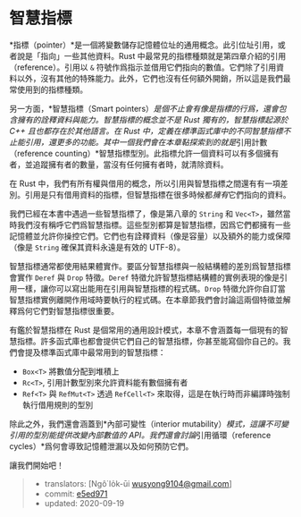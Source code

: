 # 智慧指標

*指標（pointer）*是一個將變數儲存記憶體位址的通用概念。此引位址引用，或者說是「指向」一些其他資料。Rust 中最常見的指標種類就是第四章介紹的引用（reference）。引用以 `&` 符號作爲指示並借用它們指向的數值。它們除了引用資料以外，沒有其他的特殊能力。此外，它們也沒有任何額外開銷，所以這是我們最常使用到的指標種類。

另一方面，*智慧指標（Smart pointers）*是個不止會有像是指標的行爲，還會包含擁有的詮釋資料與能力。智慧指標的概念並不是 Rust 獨有的，智慧指標起源於 C++ 且也都存在於其他語言。在 Rust 中，定義在標準函式庫中的不同智慧指標不止能引用，還更多的功能。其中一個我們會在本章䩞探索到的就是*引用計數（reference counting）*智慧指標型別。此指標允許一個資料可以有多個擁有者，並追蹤擁有者的數量，當沒有任何擁有者時，就清除資料。

在 Rust 中，我們有所有權與借用的概念，所以引用與智慧指標之間還有有一項差別。引用是只有借用資料的指標，但智慧指標在很多時候都*擁有*它們指向的資料。

我們已經在本書中遇過一些智慧指標了，像是第八章的 `String` 和 `Vec<T>`，雖然當時我們沒有稱呼它們爲智慧指標。這些型別都算是智慧指標，因爲它們都擁有一些記憶體並允許你操控它們。它們也有詮釋資料（像是容量）以及額外的能力或保障（像是 `String` 確保其資料永遠是有效的 UTF-8）。

智慧指標通常都使用結果體實作。要區分智慧指標與一般結構體的差別爲智慧指標會實作 `Deref` 與 `Drop` 特徵。`Deref` 特徵允許智慧指標結構體的實例表現的像是引用一樣，讓你可以寫出能用在引用與智慧指標的程式碼。`Drop` 特徵允許你自訂當智慧指標實例離開作用域時要執行的程式碼。在本章節我們會討論這兩個特徵並解釋爲何它們對智慧指標很重要。

有鑑於智慧指標在 Rust 是個常用的通用設計模式，本章不會涵蓋每一個現有的智慧指標。許多函式庫也都會提供它們自己的智慧指標，你甚至能寫個你自己的。我們會提及標準函式庫中最常用到的智慧指標：

* `Box<T>` 將數值分配到堆積上
* `Rc<T>`, 引用計數型別來允許資料能有數個擁有者
* `Ref<T>` 與 `RefMut<T>` 透過 `RefCell<T>` 來取得，這是在執行時而非編譯時強制執行借用規則的型別

除此之外，我們還會涵蓋到*內部可變性（interior mutability）*模式，這讓不可變引用的型別能提供改變內部數值的 API。我們還會討論*引用循環（reference cycles）*爲何會導致記憶體泄漏以及如何預防它們。

讓我們開始吧！

> - translators: [Ngô͘ Io̍k-ūi <wusyong9104@gmail.com>]
> - commit: [e5ed971](https://github.com/rust-lang/book/blob/e5ed97128302d5fa45dbac0e64426bc7649a558c/src/ch15-00-smart-pointers.md)
> - updated: 2020-09-19
